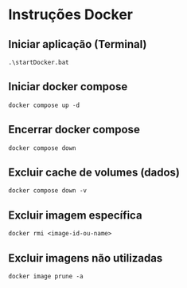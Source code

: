 # Instruções Docker

## Iniciar aplicação (Terminal)

```shell
.\startDocker.bat
```

## Iniciar docker compose

```shell
docker compose up -d
```

## Encerrar docker compose

```shell
docker compose down
```

## Excluir cache de volumes (dados)
 
```shell
docker compose down -v
```

## Excluir imagem específica
 
```shell
docker rmi <image-id-ou-name>
```

## Excluir imagens não utilizadas
 
```shell
docker image prune -a
```
